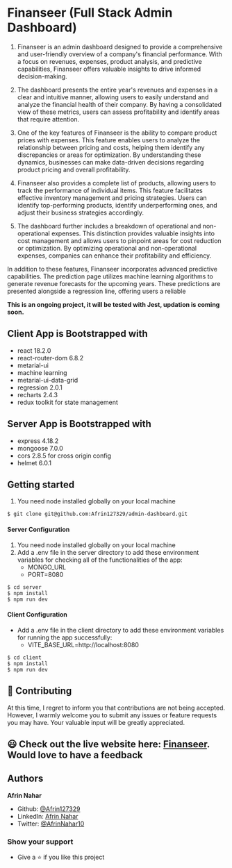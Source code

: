 # Finanseer (Full Stack Admin Dashboard)

1. Finanseer is an admin dashboard designed to provide a comprehensive and user-friendly overview of a company's financial performance. With a focus on revenues, expenses, product analysis, and predictive capabilities, Finanseer offers valuable insights to drive informed decision-making.

2. The dashboard presents the entire year's revenues and expenses in a clear and intuitive manner, allowing users to easily understand and analyze the financial health of their company. By having a consolidated view of these metrics, users can assess profitability and identify areas that require attention.

3. One of the key features of Finanseer is the ability to compare product prices with expenses. This feature enables users to analyze the relationship between pricing and costs, helping them identify any discrepancies or areas for optimization. By understanding these dynamics, businesses can make data-driven decisions regarding product pricing and overall profitability.

4. Finanseer also provides a complete list of products, allowing users to track the performance of individual items. This feature facilitates effective inventory management and pricing strategies. Users can identify top-performing products, identify underperforming ones, and adjust their business strategies accordingly.

5. The dashboard further includes a breakdown of operational and non-operational expenses. This distinction provides valuable insights into cost management and allows users to pinpoint areas for cost reduction or optimization. By optimizing operational and non-operational expenses, companies can enhance their profitability and efficiency.

In addition to these features, Finanseer incorporates advanced predictive capabilities. The prediction page utilizes machine learning algorithms to generate revenue forecasts for the upcoming years. These predictions are presented alongside a regression line, offering users a reliable

**This is an ongoing project, it will be tested with Jest, updation is coming soon.**

## Client App is Bootstrapped with

- react 18.2.0
- react-router-dom 6.8.2
- metarial-ui
- machine learning
- metarial-ui-data-grid
- regression 2.0.1
- recharts 2.4.3
- redux toolkit for state management

## Server App is Bootstrapped with

- express 4.18.2
- mongoose 7.0.0
- cors 2.8.5 for cross origin config
- helmet 6.0.1

## Getting started

1. You need node installed globally on your local machine

```
$ git clone git@github.com:Afrin127329/admin-dashboard.git

```

#### Server Configuration

1. You need node installed globally on your local machine
2. Add a .env file in the server directory to add these environment variables for checking all of the functionalities of the app:
   - MONGO_URL
   - PORT=8080

```
$ cd server
$ npm install
$ npm run dev
```

#### Client Configuration

- Add a .env file in the client directory to add these environment variables for running the app successfully:
  - VITE_BASE_URL=http://localhost:8080

```
$ cd client
$ npm install
$ npm run dev
```

## 🤝 Contributing

At this time, I regret to inform you that contributions are not being accepted. However, I warmly welcome you to submit any issues or feature requests you may have. Your valuable input will be greatly appreciated.

## 😃 Check out the live website here: [Finanseer](https://admin-dashboard-t.vercel.app/). Would love to have a feedback

## Authors

**Afrin Nahar**

- Github: [@Afrin127329](https://github.com/Afrin127329)
- LinkedIn: [Afrin Nahar](https://www.linkedin.com/in/afrin-nahar-b849ba1a9/)
- Twitter: [@AfrinNahar10](https://twitter.com/AfrinNahar10)

### Show your support

- Give a ⭐ if you like this project

